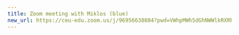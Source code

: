 ```yaml
---
title: Zoom meeting with Miklos (blue)
new_url: https://ceu-edu.zoom.us/j/96956638804?pwd=VWhpMWh5dGhNWWlkRXRhbUk2c0V0dz09
---
```

